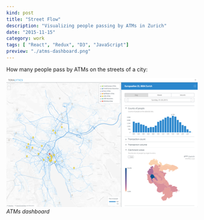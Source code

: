 ```yaml
---
kind: post
title: "Street Flow"
description: "Visualizing people passing by ATMs in Zurich"
date: "2015-11-15"
category: work
tags: [ "React", "Redux", "D3", "JavaScript"]
preview: "./atms-dashboard.png"
---
```



How many people pass by ATMs on the streets of a city:

![ATMs dashboard](./atms-dashboard.png)
*ATMs dashboard*
